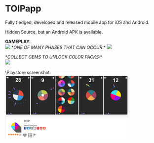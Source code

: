 # TOIPapp
Fully fledged, developed and released mobile app for iOS and Android.

Hidden Source, but an Android APK is available.

**GAMEPLAY:**  
![](toipGamePlayGIF.gif)
\**ONE OF MANY PHASES THAT CAN OCCUR:**
![](toipNukeGIF.gif)

\**COLLECT GEMS TO UNLOCK COLOR PACKS:**  
![](toipGemsGIF.gif)
 	
\Playstore screenshot:  
![](toip_ss.png)
